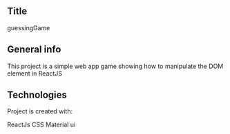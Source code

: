 ## Title

guessingGame

## General info

This project is a simple web app game showing how to manipulate the DOM element in ReactJS

## Technologies

Project is created with:

ReactJs
CSS
Material ui
